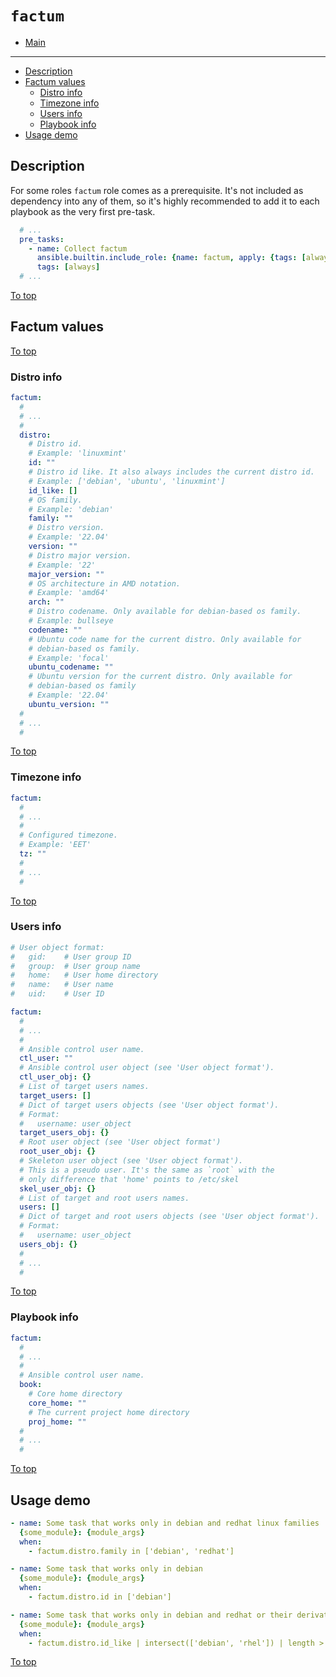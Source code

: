 # <a id="top"></a>`factum`

* [Main](../../readme.md)
---
* [Description](#description)
* [Factum values](#factum-values)
  * [Distro info](#factum-values-distro)
  * [Timezone info](#factum-values-timezone)
  * [Users info](#factum-values-users)
  * [Playbook info](#factum-values-book)
* [Usage demo](#usage-demo)

## Description

For some roles `factum` role comes as a prerequisite. It's not included as dependency into any of them, so it's highly recommended to add it to each playbook as the very first pre-task.

```yaml
  # ...
  pre_tasks:
    - name: Collect factum
      ansible.builtin.include_role: {name: factum, apply: {tags: [always]}}
      tags: [always]
  # ...
```

[To top]

## Factum values

[To top]

### <a id="factum-values-distro"></a>Distro info

```yaml
factum:
  #
  # ...
  #
  distro:
    # Distro id.
    # Example: 'linuxmint'
    id: ""
    # Distro id like. It also always includes the current distro id.
    # Example: ['debian', 'ubuntu', 'linuxmint']
    id_like: []
    # OS family.
    # Example: 'debian'
    family: ""
    # Distro version.
    # Example: '22.04'
    version: ""
    # Distro major version.
    # Example: '22'
    major_version: ""
    # OS architecture in AMD notation.
    # Example: 'amd64'
    arch: ""
    # Distro codename. Only available for debian-based os family.
    # Example: bullseye
    codename: ""
    # Ubuntu code name for the current distro. Only available for
    # debian-based os family.
    # Example: 'focal'
    ubuntu_codename: ""
    # Ubuntu version for the current distro. Only available for
    # debian-based os family
    # Example: '22.04'
    ubuntu_version: ""
  #
  # ...
  #
```

[To top]

### <a id="factum-values-timezone"></a>Timezone info

```yaml
factum:
  #
  # ...
  #
  # Configured timezone.
  # Example: 'EET'
  tz: ""
  #
  # ...
  #
```

[To top]

### <a id="factum-values-users"></a>Users info

```yaml
# User object format:
#   gid:    # User group ID
#   group:  # User group name
#   home:   # User home directory
#   name:   # User name
#   uid:    # User ID

factum:
  #
  # ...
  #
  # Ansible control user name.
  ctl_user: ""
  # Ansible control user object (see 'User object format').
  ctl_user_obj: {}
  # List of target users names.
  target_users: []
  # Dict of target users objects (see 'User object format').
  # Format:
  #   username: user_object
  target_users_obj: {}
  # Root user object (see 'User object format')
  root_user_obj: {}
  # Skeleton user object (see 'User object format').
  # This is a pseudo user. It's the same as `root` with the
  # only difference that 'home' points to /etc/skel
  skel_user_obj: {}
  # List of target and root users names.
  users: []
  # Dict of target and root users objects (see 'User object format').
  # Format:
  #   username: user_object
  users_obj: {}
  #
  # ...
  #
```

[To top]

### <a id="factum-values-book"></a>Playbook info

```yaml
factum:
  #
  # ...
  #
  # Ansible control user name.
  book:
    # Core home directory
    core_home: ""
    # The current project home directory
    proj_home: ""
  #
  # ...
  #
```

[To top]

## Usage demo

```yaml
- name: Some task that works only in debian and redhat linux families
  {some_module}: {module_args}
  when:
    - factum.distro.family in ['debian', 'redhat']

- name: Some task that works only in debian
  {some_module}: {module_args}
  when:
    - factum.distro.id in ['debian']

- name: Some task that works only in debian and redhat or their derivatives
  {some_module}: {module_args}
  when:
    - factum.distro.id_like | intersect(['debian', 'rhel']) | length > 0
```

[To top]

[To top]: #top
